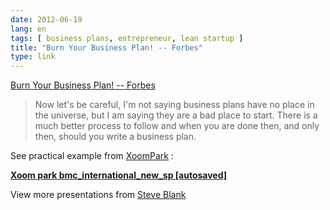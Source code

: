 ```yaml
---
date: 2012-06-19
lang: en
tags: [ business plans, entrepreneur, lean startup ]
title: "Burn Your Business Plan! -- Forbes"
type: link
---
```


[Burn Your Business Plan! -- Forbes](http://www.forbes.com/sites/nathanfurr/2012/02/24/burn-your-business-plan/)

> Now let's be careful, I'm not saying business plans have no place in
> the universe, but I am saying they are a bad place to start. There is
> a much better process to follow and when you are done then, and only
> then, should you write a business plan.

See practical example from [XoomPark](http://xoompark.com) :

**[Xoom park bmc_international_new_sp [autosaved]](http://www.slideshare.net/sblank/xoom-park-bmcinternationalnewsp-autosaved)**

View more presentations from [Steve Blank](http://www.slideshare.net/sblank)

